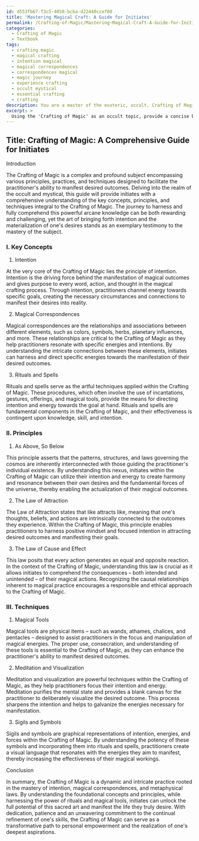 ```yaml
---
id: d553fb67-f3c5-4050-bcba-d22440ccef00
title: 'Mastering Magical Craft: A Guide for Initiates'
permalink: /Crafting-of-Magic/Mastering-Magical-Craft-A-Guide-for-Initiates/
categories:
  - Crafting of Magic
  - Textbook
tags:
  - crafting magic
  - magical crafting
  - intention magical
  - magical correspondences
  - correspondences magical
  - magic journey
  - experience crafting
  - occult mystical
  - essential crafting
  - crafting
description: You are a master of the esoteric, occult, Crafting of Magic and education, you have written many textbooks on the subject in ways that provide students with rich and deep understanding of the subject. You are being asked to write textbook-like sections on a topic and you do it with full context, explainability, and reliability in accuracy to the true facts of the topic at hand, in a textbook style that a student would easily be able to learn from, in a rich, engaging, and contextual way. Always include relevant context (such as formulas and history), related concepts, and in a way that someone can gain deep insights from.
excerpt: > 
  Using the 'Crafting of Magic' as an occult topic, provide a concise but information-rich overview of its key concepts, principles, and techniques. This should be suitable for a section within a grimoire, lesson, spellbook, or treatise aimed at initiates seeking to deepen their understanding. Include relevant subtopics such as magical tools, the importance of intention, and the role of symbolism within the magical crafting process.
---
```


## Title: Crafting of Magic: A Comprehensive Guide for Initiates

Introduction

The Crafting of Magic is a complex and profound subject encompassing various principles, practices, and techniques designed to facilitate the practitioner's ability to manifest desired outcomes. Delving into the realm of the occult and mystical, this guide will provide initiates with a comprehensive understanding of the key concepts, principles, and techniques integral to the Crafting of Magic. The journey to harness and fully comprehend this powerful arcane knowledge can be both rewarding and challenging, yet the art of bringing forth intention and the materialization of one's desires stands as an exemplary testimony to the mastery of the subject.

### I. Key Concepts

1. Intention

At the very core of the Crafting of Magic lies the principle of intention. Intention is the driving force behind the manifestation of magical outcomes and gives purpose to every word, action, and thought in the magical crafting process. Through intention, practitioners channel energy towards specific goals, creating the necessary circumstances and connections to manifest their desires into reality.

2. Magical Correspondences

Magical correspondences are the relationships and associations between different elements, such as colors, symbols, herbs, planetary influences, and more. These relationships are critical to the Crafting of Magic as they help practitioners resonate with specific energies and intentions. By understanding the intricate connections between these elements, initiates can harness and direct specific energies towards the manifestation of their desired outcomes.

3. Rituals and Spells

Rituals and spells serve as the artful techniques applied within the Crafting of Magic. These procedures, which often involve the use of incantations, gestures, offerings, and magical tools, provide the means for directing intention and energy towards the goal at hand. Rituals and spells are fundamental components in the Crafting of Magic, and their effectiveness is contingent upon knowledge, skill, and intention.

### II. Principles

1. As Above, So Below

This principle asserts that the patterns, structures, and laws governing the cosmos are inherently interconnected with those guiding the practitioner's individual existence. By understanding this nexus, initiates within the Crafting of Magic can utilize their intention and energy to create harmony and resonance between their own desires and the fundamental forces of the universe, thereby enabling the actualization of their magical outcomes.

2. The Law of Attraction

The Law of Attraction states that like attracts like, meaning that one's thoughts, beliefs, and actions are intrinsically connected to the outcomes they experience. Within the Crafting of Magic, this principle enables practitioners to harness positive mindset and focused intention in attracting desired outcomes and manifesting their goals.

3. The Law of Cause and Effect

This law posits that every action generates an equal and opposite reaction. In the context of the Crafting of Magic, understanding this law is crucial as it allows initiates to comprehend the consequences – both intended and unintended – of their magical actions. Recognizing the causal relationships inherent to magical practice encourages a responsible and ethical approach to the Crafting of Magic.

### III. Techniques

1. Magical Tools

Magical tools are physical items – such as wands, athames, chalices, and pentacles – designed to assist practitioners in the focus and manipulation of magical energies. The proper use, consecration, and understanding of these tools is essential to the Crafting of Magic, as they can enhance the practitioner's ability to manifest desired outcomes.

2. Meditation and Visualization

Meditation and visualization are powerful techniques within the Crafting of Magic, as they help practitioners focus their intention and energy. Meditation purifies the mental state and provides a blank canvas for the practitioner to deliberately visualize the desired outcome. This process sharpens the intention and helps to galvanize the energies necessary for manifestation.

3. Sigils and Symbols

Sigils and symbols are graphical representations of intention, energies, and forces within the Crafting of Magic. By understanding the potency of these symbols and incorporating them into rituals and spells, practitioners create a visual language that resonates with the energies they aim to manifest, thereby increasing the effectiveness of their magical workings.

Conclusion

In summary, the Crafting of Magic is a dynamic and intricate practice rooted in the mastery of intention, magical correspondences, and metaphysical laws. By understanding the foundational concepts and principles, while harnessing the power of rituals and magical tools, initiates can unlock the full potential of this sacred art and manifest the life they truly desire. With dedication, patience and an unwavering commitment to the continual refinement of one's skills, the Crafting of Magic can serve as a transformative path to personal empowerment and the realization of one's deepest aspirations.
